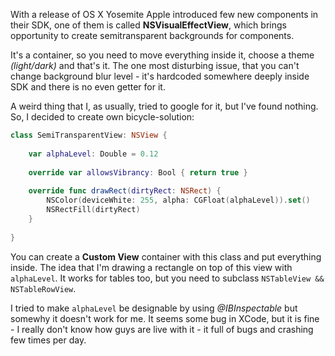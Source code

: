 With a release of OS X Yosemite Apple introduced few new components in their SDK, one of them is called **NSVisualEffectView**, which brings opportunity to 
create semitransparent backgrounds for components.

It's a container, so you need to move everything inside it, choose a theme *(light/dark)* and that's it. The one most disturbing issue, that you can't 
change background blur level - it's hardcoded somewhere deeply inside SDK and there is no even getter for it.

A weird thing that I, as usually, tried to google for it, but I've found nothing. So, I decided to create own bicycle-solution:

```swift line-numbers
class SemiTransparentView: NSView {
    
    var alphaLevel: Double = 0.12
    
    override var allowsVibrancy: Bool { return true }
    
    override func drawRect(dirtyRect: NSRect) {
        NSColor(deviceWhite: 255, alpha: CGFloat(alphaLevel)).set()
        NSRectFill(dirtyRect)
    }
    
}
```

You can create a **Custom View** container with this class and put everything inside. The idea that I'm drawing a rectangle on top of this view 
with `alphaLevel`. It works for tables too, but you need to subclass `NSTableView && NSTableRowView`.

I tried to make `alphaLevel` be designable by using *@IBInspectable* but somewhy it doesn't work for me. It seems some bug in XCode, but it is 
fine - I really don't know how guys are live with it - it full of bugs and crashing few times per day.
